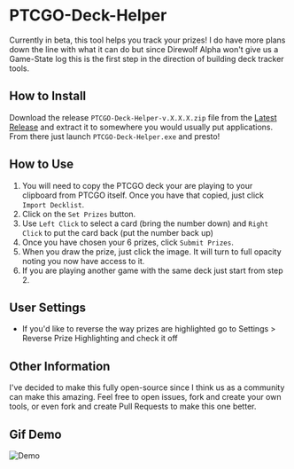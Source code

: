 # PTCGO-Deck-Helper
Currently in beta, this tool helps you track your prizes! I do have more plans down the line with what it can do but since Direwolf Alpha won't give us a Game-State log this is the first step in the direction of building deck tracker tools.

## How to Install
Download the release `PTCGO-Deck-Helper-v.X.X.X.zip` file from the [Latest Release](https://github.com/Dillonzer/PTCGO-Deck-Helper/releases) and extract it to somewhere you would usually put applications. From there just launch `PTCGO-Deck-Helper.exe` and presto!

## How to Use
1. You will need to copy the PTCGO deck your are playing to your clipboard from PTCGO itself. Once you have that copied, just click `Import Decklist`.
1. Click on the `Set Prizes` button. 
1. Use `Left Click` to select a card (bring the number down) and `Right Click` to put the card back (put the number back up)
1. Once you have chosen your 6 prizes, click `Submit Prizes`.
1. When you draw the prize, just click the image. It will turn to full opacity noting you now have access to it.
1. If you are playing another game with the same deck just start from step 2.

## User Settings
- If you'd like to reverse the way prizes are highlighted go to Settings > Reverse Prize Highlighting and check it off

## Other Information
I've decided to make this fully open-source since I think us as a community can make this amazing. Feel free to open issues, fork and create your own tools, or even fork and create Pull Requests to make this one better. 

## Gif Demo
![Demo](https://pkmn-tcg-api-images.sfo2.cdn.digitaloceanspaces.com/%21Logos/PTCGO-Deck-Tracker-CurrentVersion.gif)
